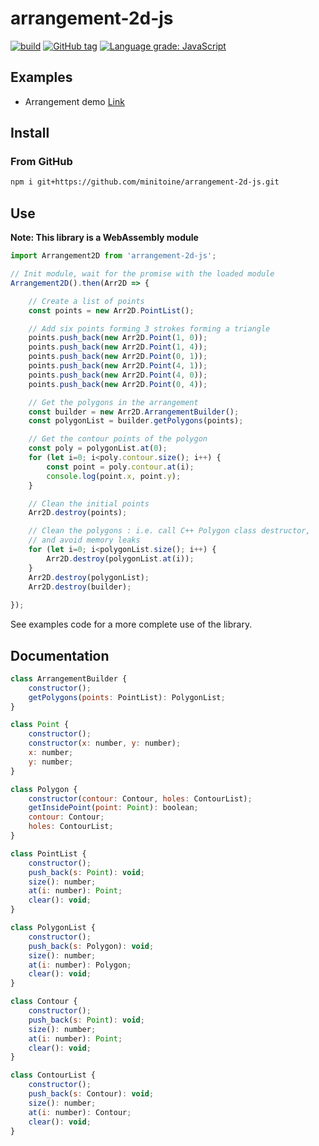 # arrangement-2d-js

[![build](https://github.com/minitoine/arrangement-2d-js/workflows/build/badge.svg)](https://github.com/minitoine/arrangement-2d-js/actions?query=workflow:"build")
[![GitHub tag](https://img.shields.io/github/tag/minitoine/arrangement-2d-js?include_prereleases=&sort=semver&color=blue)](https://github.com/minitoine/arrangement-2d-js/releases/)
[![Language grade: JavaScript](https://img.shields.io/lgtm/grade/javascript/g/minitoine/arrangement-2d-js.svg?logo=lgtm&logoWidth=18)](https://lgtm.com/projects/g/minitoine/arrangement-2d-js/context:javascript)

## Examples

- Arrangement demo [Link](https://minitoine.github.io/arrangement-2d-js/build-examples/ArrangementExample)

## Install

### From GitHub

```bash
npm i git+https://github.com/minitoine/arrangement-2d-js.git
```


## Use

**Note: This library is a WebAssembly module**

```js
import Arrangement2D from 'arrangement-2d-js';

// Init module, wait for the promise with the loaded module
Arrangement2D().then(Arr2D => {

    // Create a list of points
    const points = new Arr2D.PointList();

    // Add six points forming 3 strokes forming a triangle
    points.push_back(new Arr2D.Point(1, 0));
    points.push_back(new Arr2D.Point(1, 4));
    points.push_back(new Arr2D.Point(0, 1));
    points.push_back(new Arr2D.Point(4, 1));
    points.push_back(new Arr2D.Point(4, 0));
    points.push_back(new Arr2D.Point(0, 4));

    // Get the polygons in the arrangement
    const builder = new Arr2D.ArrangementBuilder();
    const polygonList = builder.getPolygons(points);

    // Get the contour points of the polygon
    const poly = polygonList.at(0);
    for (let i=0; i<poly.contour.size(); i++) {
        const point = poly.contour.at(i);
        console.log(point.x, point.y);
    }

    // Clean the initial points
    Arr2D.destroy(points);

    // Clean the polygons : i.e. call C++ Polygon class destructor,
    // and avoid memory leaks
    for (let i=0; i<polygonList.size(); i++) {
        Arr2D.destroy(polygonList.at(i));
    }
    Arr2D.destroy(polygonList);
    Arr2D.destroy(builder);
    
});

```

See examples code for a more complete use of the library.


## Documentation

```js
class ArrangementBuilder {
    constructor();
    getPolygons(points: PointList): PolygonList;
}

class Point {
    constructor();
    constructor(x: number, y: number);
    x: number;
    y: number;
}

class Polygon {
    constructor(contour: Contour, holes: ContourList);
    getInsidePoint(point: Point): boolean;
    contour: Contour;
    holes: ContourList;
}

class PointList {
    constructor();
    push_back(s: Point): void;
    size(): number;
    at(i: number): Point;
    clear(): void;
}

class PolygonList {
    constructor();
    push_back(s: Polygon): void;
    size(): number;
    at(i: number): Polygon;
    clear(): void;
}

class Contour {
    constructor();
    push_back(s: Point): void;
    size(): number;
    at(i: number): Point;
    clear(): void;
}

class ContourList {
    constructor();
    push_back(s: Contour): void;
    size(): number;
    at(i: number): Contour;
    clear(): void;
}
```